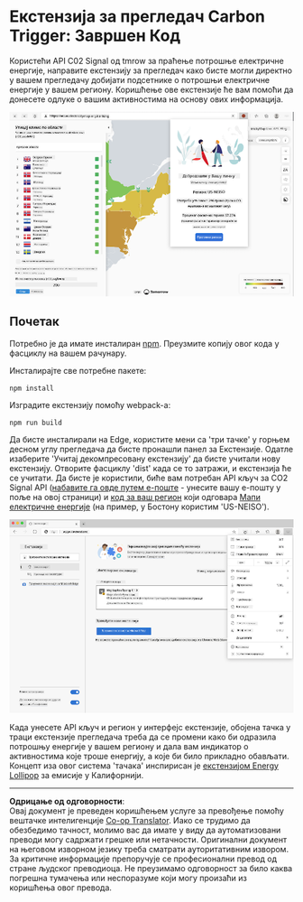 <!--
CO_OP_TRANSLATOR_METADATA:
{
  "original_hash": "9361268ca430b2579375009e1eceb5e5",
  "translation_date": "2025-08-27T22:53:21+00:00",
  "source_file": "5-browser-extension/solution/translation/README.fr.md",
  "language_code": "sr"
}
-->
# Екстензија за прегледач Carbon Trigger: Завршен Код

Користећи API C02 Signal од tmrow за праћење потрошње електричне енергије, направите екстензију за прегледач како бисте могли директно у вашем прегледачу добијати подсетнике о потрошњи електричне енергије у вашем региону. Коришћење ове екстензије ће вам помоћи да донесете одлуке о вашим активностима на основу ових информација.

![снимак екстензије](../../../../../translated_images/extension-screenshot.0e7f5bfa110e92e3875e1bc9405edd45a3d2e02963e48900adb91926a62a5807.sr.png)

## Почетак

Потребно је да имате инсталиран [npm](https://npmjs.com). Преузмите копију овог кода у фасциклу на вашем рачунару.

Инсталирајте све потребне пакете:

```
npm install
```

Изградите екстензију помоћу webpack-а:

```
npm run build
```

Да бисте инсталирали на Edge, користите мени са 'три тачке' у горњем десном углу прегледача да бисте пронашли панел за Екстензије. Одатле изаберите 'Учитај декомпресовану екстензију' да бисте учитали нову екстензију. Отворите фасциклу 'dist' када се то затражи, и екстензија ће се учитати. Да бисте је користили, биће вам потребан API кључ за CO2 Signal API ([набавите га овде путем е-поште](https://www.co2signal.com/) - унесите вашу е-пошту у поље на овој страници) и [код за ваш регион](http://api.electricitymap.org/v3/zones) који одговара [Мапи електричне енергије](https://www.electricitymap.org/map) (на пример, у Бостону користим 'US-NEISO').

![инсталација](../../../../../translated_images/install-on-edge.78634f02842c48283726c531998679a6f03a45556b2ee99d8ff231fe41446324.sr.png)

Када унесете API кључ и регион у интерфејс екстензије, обојена тачка у траци екстензије прегледача треба да се промени како би одразила потрошњу енергије у вашем региону и дала вам индикатор о активностима које троше енергију, а које би било прикладно обављати. Концепт иза овог система 'тачака' инспирисан је [екстензијом Energy Lollipop](https://energylollipop.com/) за емисије у Калифорнији.

---

**Одрицање од одговорности**:  
Овај документ је преведен коришћењем услуге за превођење помоћу вештачке интелигенције [Co-op Translator](https://github.com/Azure/co-op-translator). Иако се трудимо да обезбедимо тачност, молимо вас да имате у виду да аутоматизовани преводи могу садржати грешке или нетачности. Оригинални документ на његовом изворном језику треба сматрати ауторитативним извором. За критичне информације препоручује се професионални превод од стране људског преводиоца. Не преузимамо одговорност за било каква погрешна тумачења или неспоразуме који могу произаћи из коришћења овог превода.